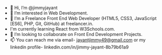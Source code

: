 - 👋 Hi, I’m @jimmyjayant 
- 👀 I’m interested in Web Development. 
- 🌱 I’m a Freelance Front End Web Developer (HTML5, CSS3, JavaScript [ES6], PHP, Git, GitHub) at freelancer.in.
- I'm currently learning React from W3Schools.com.
- 💞️ I’m looking to collaborate on Front End Development Projects. 
- 📫 You can reach me via email- jayantjimmy49@gmail.com or my linkedin profile- linkedin.com/in/jimmy-jayant-8b79b61a9

<!---
jimmyjayant/jimmyjayant is a ✨ special ✨ repository because its `README.md` (this file) appears on your GitHub profile.
You can click the Preview link to take a look at your changes.
--->
